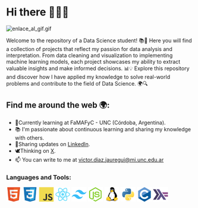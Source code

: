 # Hi there 👋🏻‍💻
![enlace_al_gif.gif](https://media.giphy.com/media/5r5J4JD9miis/giphy.gif)

Welcome to the repository of a Data Science student! 📚🔬 Here you will find a collection of projects that reflect my passion for data analysis and interpretation. From data cleaning and visualization to implementing machine learning models, each project showcases my ability to extract valuable insights and make informed decisions. 📊💡 Explore this repository and discover how I have applied my knowledge to solve real-world problems and contribute to the field of Data Science. 🌍🔍


## Find me around the web 🌍:
- 🌱Currently learning at FaMAFyC - UNC (Córdoba, Argentina).
- 📚 I'm passionate about continuous learning and sharing my knowledge with others.
- 💼Sharing updates on [LinkedIn](https://www.linkedin.com/in/aledjv/ "LinkedIn").
- 🕊️Thinking on [X](https://twitter.com/v_alediaz_/ "Twitter").
- 📫 You can write to me at victor.diaz.jauregui@mi.unc.edu.ar

<h3 align="left">Languages and Tools:</h3>
<p align="left">
  <img src="https://raw.githubusercontent.com/devicons/devicon/55609aa5bd817ff167afce0d965585c92040787a/icons/html5/html5-original.svg" alt="HTML5" width="40" height="40">
  <img src="https://raw.githubusercontent.com/devicons/devicon/55609aa5bd817ff167afce0d965585c92040787a/icons/css3/css3-original.svg" alt="CSS3" width="40" height="40">
  <img src="https://raw.githubusercontent.com/devicons/devicon/master/icons/javascript/javascript-original.svg" alt="JavaScript" width="40" height="40">
  <img src="https://raw.githubusercontent.com/devicons/devicon/master/icons/react/react-original.svg" alt="React" width="40" height="40">
  <img src="https://raw.githubusercontent.com/devicons/devicon/55609aa5bd817ff167afce0d965585c92040787a/icons/tailwindcss/tailwindcss-plain.svg" alt="Tailwind CSS" width="40" height="40">
  <img src="https://raw.githubusercontent.com/devicons/devicon/55609aa5bd817ff167afce0d965585c92040787a/icons/nodejs/nodejs-original.svg" alt="NodeJS" width="40" height="40">
  <img src="https://raw.githubusercontent.com/devicons/devicon/master/icons/linux/linux-original.svg" alt="linux" width="40" height="40"/>
  <img src="https://raw.githubusercontent.com/devicons/devicon/master/icons/python/python-original.svg" alt="Python" width="40" height="40"/>
  <img src="https://raw.githubusercontent.com/devicons/devicon/master/icons/c/c-original.svg" alt="C" width="40" height="40"/>
  <img src="https://raw.githubusercontent.com/devicons/devicon/master/icons/haskell/haskell-original.svg" alt="Haskell" width="40" height="40"/>
</p>